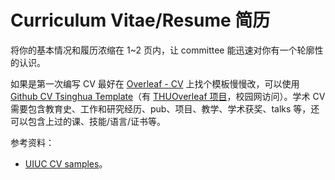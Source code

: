 # Curriculum Vitae/Resume 简历

将你的基本情况和履历浓缩在 1~2 页内，让 committee 能迅速对你有一个轮廓性的认识。

如果是第一次编写 CV 最好在 [Overleaf - CV](https://www.overleaf.com/latex/templates/tagged/cv) 上找个模板慢慢改，可以使用 [Github CV Tsinghua Template](https://github.com/K-Wu/CV-tsinghua-template)（有 [THUOverleaf 项目](https://overleaf.tsinghua.edu.cn/templates/)，校园网访问）。学术 CV 需要包含教育史、工作和研究经历、pub、项目、教学、学术获奖、talks 等，还可以包含上过的课、技能/语言/证书等。

参考资料：

- [UIUC CV samples](https://grad.illinois.edu/sites/default/files/pdfs/cvsamples.pdf)。
